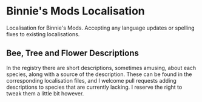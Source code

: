 # Binnie's Mods Localisation
Localisation for Binnie's Mods. Accepting any language updates or spelling fixes to existing localisations.

## Bee, Tree and Flower Descriptions
In the registry there are short descriptions, sometimes amusing, about each species, along with a source of the description. These can be found in the corresponding localisation files, and I welcome pull requests adding descriptions to species that are currently lacking. I reserve the right to tweak them a little bit however.
